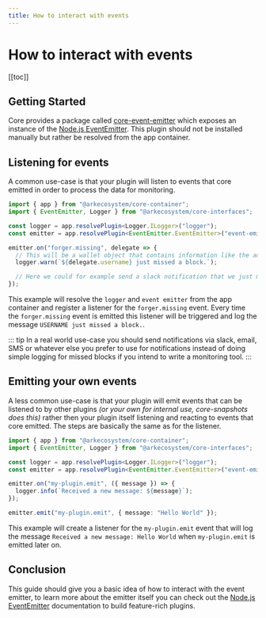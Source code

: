 ```yaml
---
title: How to interact with events
---
```


# How to interact with events

[[toc]]

## Getting Started

Core provides a package called [core-event-emitter](https://github.com/ArkEcosystem/core/tree/develop/packages/core-event-emitter/src) which exposes an instance of the [Node.js EventEmitter](https://nodejs.org/api/events.html). This plugin should not be installed manually but rather be resolved from the app container.

## Listening for events

A common use-case is that your plugin will listen to events that core emitted in order to process the data for monitoring.

```ts
import { app } from "@arkecosystem/core-container";
import { EventEmitter, Logger } from "@arkecosystem/core-interfaces";

const logger = app.resolvePlugin<Logger.ILogger>("logger");
const emitter = app.resolvePlugin<EventEmitter.EventEmitter>("event-emitter");

emitter.on("forger.missing", delegate => {
  // This will be a wallet object that contains information like the address, username, public key, votes, etc.
  logger.warn(`${delegate.username} just missed a block.`);

  // Here we could for example send a slack notification that we just missed a block
});
```

This example will resolve the `logger` and `event emitter` from the app container and register a listener for the `forger.missing` event. Every time the `forger.missing` event is emitted this listener will be triggered and log the message `USERNAME just missed a block.`.

::: tip
In a real world use-case you should send notifications via slack, email, SMS or whatever else you prefer to use for notifications instead of doing simple logging for missed blocks if you intend to write a monitoring tool.
:::

## Emitting your own events

A less common use-case is that your plugin will emit events that can be listened to by other plugins _(or your own for internal use, core-snapshots does this)_ rather then your plugin itself listening and reacting to events that core emitted. The steps are basically the same as for the listener.

```ts
import { app } from "@arkecosystem/core-container";
import { EventEmitter, Logger } from "@arkecosystem/core-interfaces";

const logger = app.resolvePlugin<Logger.ILogger>("logger");
const emitter = app.resolvePlugin<EventEmitter.EventEmitter>("event-emitter");

emitter.on("my-plugin.emit", ({ message }) => {
  logger.info(`Received a new message: ${message}`);
});

emitter.emit("my-plugin.emit", { message: "Hello World" });
```

This example will create a listener for the `my-plugin.emit` event that will log the message `Received a new message: Hello World` when `my-plugin.emit` is emitted later on.

## Conclusion

This guide should give you a basic idea of how to interact with the event emitter, to learn more about the emitter itself you can check out the [Node.js EventEmitter](https://nodejs.org/api/events.html) documentation to build feature-rich plugins.
